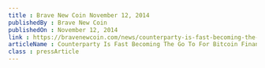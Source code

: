 ```yaml
---
title : Brave New Coin November 12, 2014
publishedBy : Brave New Coin
publishedOn : November 12, 2014
link : https://bravenewcoin.com/news/counterparty-is-fast-becoming-the-go-to-for-bitcoin-finance/
articleName : Counterparty Is Fast Becoming The Go To For Bitcoin Finance
class : pressArticle
---
```

